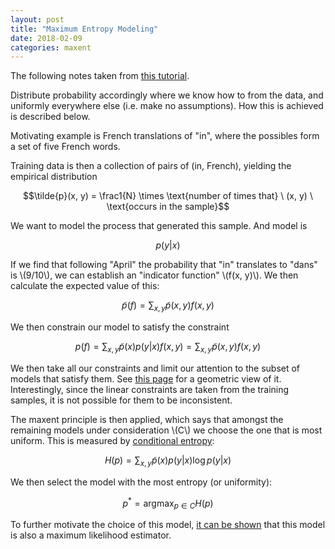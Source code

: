 ```yaml
---
layout: post
title: "Maximum Entropy Modeling"
date: 2018-02-09
categories: maxent
---
```


<script type="text/javascript" src="http://cdn.mathjax.org/mathjax/latest/MathJax.js?config=TeX-AMS-MML_HTMLorMML"></script>

The following notes taken from <a href="http://www.cs.cmu.edu/afs/cs/user/aberger/www/html/tutorial/node2.html">this tutorial</a>.

Distribute probability accordingly where we know how to from the data,
and uniformly everywhere else (i.e. make no assumptions). How this is
achieved is described below.

Motivating example is French translations of "in", where the possibles
form a set of five French words.

Training data is then a collection of pairs of (in, French), yielding
the empirical distribution

$$\tilde{p}(x, y) = \frac1{N} \times \text{number of times that} \ (x, y) \ \text{occurs in the sample}$$

We want to model the process that generated this sample. And model is

$$p(y|x)$$

If we find that following "April" the probability that "in" translates
to "dans" is \\(9/10\\), we can establish an "indicator function" \\(f(x, y)\\).
We then calculate the expected value of this:

$$\tilde{p}(f) = \sum_{x, y} \tilde{p}(x, y) f(x, y)$$

We then constrain our model to satisfy the constraint

$$p(f) =\sum_{x, y} \tilde{p}(x)p(y|x)f(x,y) = \sum_{x,y} \tilde{p}(x,y)f(x,y)$$

We then take all our constraints and limit our attention to the subset
of models that satisfy them. See <a href="http://www.cs.cmu.edu/afs/cs/user/aberger/www/html/tutorial/node6.html">this page</a>
for a geometric view of it. Interestingly, since the linear constraints are taken
from the training samples, it is not possible for them to be inconsistent.

The maxent principle is then applied, which says that amongst the remaining
models under consideration \\(C\\) we choose the one that is most uniform. This
is measured by <a href="https://en.wikipedia.org/wiki/Conditional_entropy">conditional entropy</a>:

$$H(p) = \sum_{x,y} \tilde{p}(x)p(y|x)\log p(y|x)$$

We then select the model with the most entropy (or uniformity):

$$p^* = \text{argmax}_{p \in C} H(p)$$

To further motivate the choice of this model, <a href="http://www.cs.cmu.edu/afs/cs/user/aberger/www/html/tutorial/node8.html">it can be shown</a> that this
model is also a maximum likelihood estimator.




